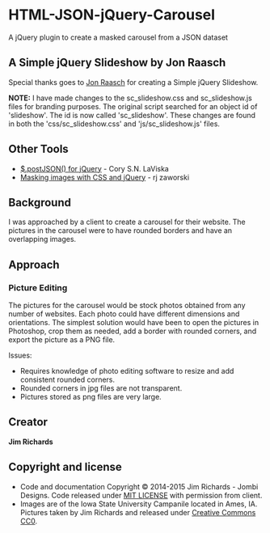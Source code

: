 # HTML-JSON-jQuery-Carousel

A jQuery plugin to create a masked carousel from a JSON dataset

## A Simple jQuery Slideshow by Jon Raasch

Special thanks goes to [Jon Raasch](http://jonraasch.com/blog/a-simple-jquery-slideshow) for creating a Simple jQuery Slideshow.

**NOTE:** I have made changes to the sc_slideshow.css and sc_slideshow.js files for branding purposes. The original script searched for an object id of 'slideshow'. The id is now called 'sc_slideshow'. These changes are found in both the 'css/sc_slideshow.css' and 'js/sc_slideshow.js' files.

## Other Tools

* [$.postJSON() for jQuery](https://www.abeautifulsite.net/posts/postjson-for-jquery/) - Cory S.N. LaViska
* [Masking images with CSS and jQuery](http://blog.rjzaworski.com/2011/03/masking-images-with-css-and-jquery/) - rj zaworski

## Background

I was approached by a client to create a carousel for their website. The pictures in the carousel were to have rounded borders and have an overlapping images.

## Approach

### Picture Editing

The pictures for the carousel would be stock photos obtained from any number of websites. Each photo could have different dimensions and orientations. The simplest solution would have been to open the pictures in Photoshop, crop them as needed, add a border with rounded corners, and export the picture as a PNG file.

Issues:

* Requires knowledge of photo editing software to resize and add consistent rounded corners.
* Rounded corners in jpg files are not transparent.
* Pictures stored as png files are very large.

## Creator

**Jim Richards** 

## Copyright and license

* Code and documentation Copyright &copy; 2014-2015 Jim Richards - Jombi Designs. Code released under [MIT LICENSE](https://github.com/JombiDotNet/HTML-JSON-jQuery-Carousel/LICENSE) with permission from client.
* Images are of the Iowa State University Campanile located in Ames, IA. Pictures taken by Jim Richards and released under [Creative Commons CC0](http://creativecommons.org/publicdomain/zero/1.0/legalcode).
